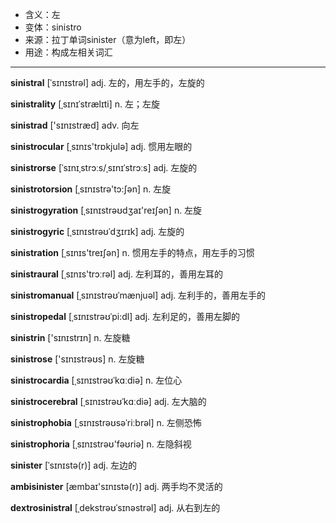 - <span class="definition">含义：左</span>
- <span class="definition">变体：sinistro</span>
- <span class="definition">来源：拉丁单词sinister（意为left，即左）</span>
- <span class="definition">用途：构成左相关词汇</span>

---

<span class="vocabulary">**sinistral**</span> [ˈsɪnɪstrəl] adj. 左的，用左手的，左旋的

<span class="vocabulary">**sinistrality**</span> [ˌsɪnɪˈstrælɪti] n. 左；左旋

<span class="vocabulary">**sinistrad**</span> ['sɪnɪstræd] adv. 向左

<span class="vocabulary">**sinistrocular**</span> [ˌsɪnɪs'trɒkjulә] adj. 惯用左眼的

<span class="vocabulary">**sinistrorse**</span> [ˈsɪnɪˌstrɔːs/ˌsɪnɪˈstrɔːs] adj. 左旋的

<span class="vocabulary">**sinistrotorsion**</span> [ˌsɪnɪstrə'tɔ:ʃәn] n. 左旋

<span class="vocabulary">**sinistrogyration**</span> [ˌsɪnɪstrəʊdʒaɪ'reɪʃәn] n. 左旋

<span class="vocabulary">**sinistrogyric**</span> [ˌsɪnɪstrəʊˈdʒɪrɪk] adj. 左旋的

<span class="vocabulary">**sinistration**</span> [ˌsɪnɪs'treɪʃәn] n. 惯用左手的特点，用左手的习惯

<span class="vocabulary">**sinistraural**</span> [ˌsɪnɪs'trɔːrəl] adj. 左利耳的，善用左耳的

<span class="vocabulary">**sinistromanual**</span> [ˌsɪnɪstrəʊˈmænjuəl] adj. 左利手的，善用左手的

<span class="vocabulary">**sinistropedal**</span> [ˌsɪnɪstrəʊˈpi:dl] adj. 左利足的，善用左脚的

<span class="vocabulary">**sinistrin**</span> ['sɪnɪstrɪn] n. 左旋糖

<span class="vocabulary">**sinistrose**</span> ['sɪnɪstrəʊs] n. 左旋糖

<span class="vocabulary">**sinistrocardia**</span> [ˌsɪnɪstrəʊˈkɑːdiə] n. 左位心

<span class="vocabulary">**sinistrocerebral**</span> [ˌsɪnɪstrəʊˈkɑːdiə] adj. 左大脑的

<span class="vocabulary">**sinistrophobia**</span> [ˌsɪnɪstrəʊsəˈriːbrəl] n. 左侧恐怖

<span class="vocabulary">**sinistrophoria**</span> [ˌsɪnɪstrəʊ'fəʊriə] n. 左隐斜视


<span class="vocabulary">**sinister**</span> [ˈsɪnɪstə(r)] adj. 左边的

<span class="vocabulary">**ambisinister**</span> [æmbaɪ'sɪnɪstə(r)] adj. 两手均不灵活的

<span class="vocabulary">**dextrosinistral**</span> [ˌdekstrəʊˈsɪnəstrəl] adj. 从右到左的

